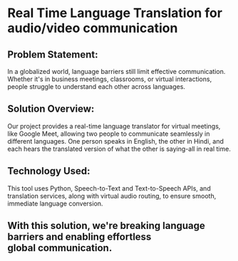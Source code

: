 # Real Time Language Translation for audio/video communication

## Problem Statement:
In a globalized world, language barriers still limit effective communication. Whether it's in business meetings, classrooms, or virtual interactions, people struggle to understand each other across languages.

## Solution Overview:
Our project provides a real-time language translator for virtual meetings, like Google Meet, allowing two people to communicate seamlessly in different languages. One person speaks in English, the other in Hindi, and each hears the translated version of what the other is saying-all in real time.

## Technology Used:
This tool uses Python, Speech-to-Text and Text-to-Speech APIs, and translation services, along with virtual audio routing, to ensure smooth, immediate language conversion.

## With this solution, we're breaking language barriers and enabling effortless global communication.
